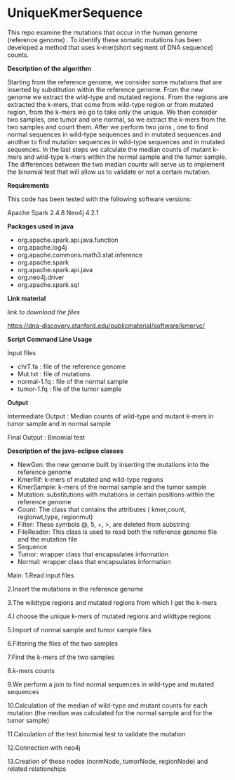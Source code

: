 # UniqueKmerSequence

This repo examine the mutations that occur in the human genome (reference genome) . To identify these somatic mutations has been developed a method that uses k-mer(short segment of DNA sequence) counts.

**Description of the algorithm**

Starting from the reference genome, we consider some mutations  that are inserted by substitution within the reference genome. From the new genome we extract the wild-type and mutated regions. From the regions are extracted the k-mers,  that  come from wild-type region or from  mutated region,  from the k-mers  we go to take only the unique. We then consider two samples, one tumor and one normal, so we extract the k-mers from the two samples and count them. After we perform two joins , one to find normal sequences in wild-type sequences and in  mutated sequences and another to find mutation sequences in wild-type sequences and in mutated sequences. In the last steps we calculate the median counts of mutant k-mers and wild-type k-mers within the normal sample and the tumor sample. The differences between the two median counts will serve us to implement the binomial test that will allow us to validate or not a certain mutation.

**Requirements**

This code has been tested with the following software versions:

Apache Spark 2.4.8
Neo4j 4.2.1

**Packages used in java**

* org.apache.spark.api.java.function
* org.apache.log4j
* org.apache.commons.math3.stat.inference
* org.apache.spark
* org.apache.spark.api.java
* org.neo4j.driver
* org.apache.spark.sql

**Link material**

*link to download the files*

https://dna-discovery.stanford.edu/publicmaterial/software/kmervc/

**Script Command Line Usage**

Input files

* chrT.fa : file of the reference genome
* Mut.txt : file of mutations
* normal-1.fq : file of the normal sample
* tumor-1.fq : file of the tumor sample

**Output**

Intermediate Output : Median counts of wild-type and mutant k-mers in tumor sample and in normal sample

Final Output : Binomial test

**Description of the java-eclipse classes**

* NewGen: the new genome built by inserting the mutations into the reference genome
* KmerRif: k-mers of mutated and wild-type regions
* KmerSample: k-mers of the normal sample and the tumor sample
* Mutation: substitutions with mutations in certain positions within the reference genome
* Count: The class that contains the attributes ( kmer,count, regionwt,type, regionmut)
* Filter: These symbols @, 5, +, >, are deleted from substring
* FileReader: This class is used to read both the reference genome file and the mutation file
* Sequence
* Tumor: wrapper class that encapsulates information
* Normal: wrapper class that encapsulates information

Main:
1.Read input files

2.Insert the mutations in the reference genome

3.The wildtype regions and mutated regions from which I get the k-mers

4.I choose the unique k-mers of mutated regions and wildtype regions

5.Import of normal sample and tumor sample files

6.Filtering the files of the two samples

7.Find the k-mers of the two samples

8.k-mers counts

9.We perform a join to find normal sequences in wild-type and mutated sequences

10.Calculation of the median of wild-type and mutant counts for each mutation (the median was calculated for the normal sample and for the tumor sample)

11.Calculation of the test binomial test to validate the mutation

12.Connection with neo4j

13.Creation of these nodes (normNode, tumorNode, regionNode) and related relationships
